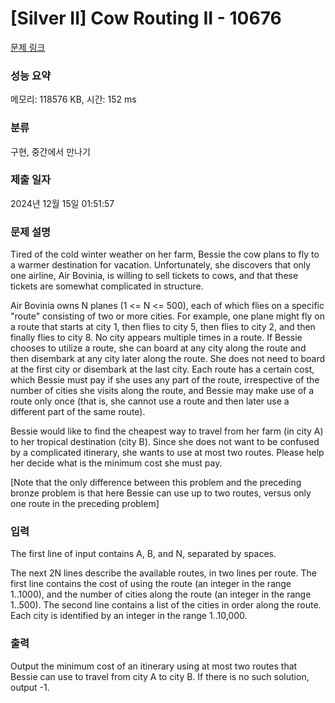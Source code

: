 # [Silver II] Cow Routing II - 10676 

[문제 링크](https://www.acmicpc.net/problem/10676) 

### 성능 요약

메모리: 118576 KB, 시간: 152 ms

### 분류

구현, 중간에서 만나기

### 제출 일자

2024년 12월 15일 01:51:57

### 문제 설명

<p>Tired of the cold winter weather on her farm, Bessie the cow plans to fly to a warmer destination for vacation.  Unfortunately, she discovers that only one airline, Air Bovinia, is willing to sell tickets to cows, and that these tickets are somewhat complicated in structure.</p>

<p>Air Bovinia owns N planes (1 <= N <= 500), each of which flies on a specific "route" consisting of two or more cities.  For example, one plane might fly on a route that starts at city 1, then flies to city 5, then flies to city 2, and then finally flies to city 8.  No city appears multiple times in a route.  If Bessie chooses to utilize a route, she can board at any city along the route and then disembark at any city later along the route.  She does not need to board at the first city or disembark at the last city.  Each route has a certain cost, which Bessie must pay if she uses any part of the route, irrespective of the number of cities she visits along the route, and Bessie may make use of a route only once (that is, she cannot use a route and then later use a different part of the same route).</p>

<p>Bessie would like to find the cheapest way to travel from her farm (in city A) to her tropical destination (city B). Since she does not want to be confused by a complicated itinerary, she wants to use at most two routes.  Please help her decide what is the minimum cost she must pay.</p>

<p>[Note that the only difference between this problem and the preceding bronze problem is that here Bessie can use up to two routes, versus only one route in the preceding problem]</p>

### 입력 

 <p>The first line of input contains A, B, and N, separated by spaces.</p>

<p>The next 2N lines describe the available routes, in two lines per route. The first line contains the cost of using the route (an integer in the range 1..1000), and the number of cities along the route (an integer in the range 1..500).  The second line contains a list of the cities in order along the route.  Each city is identified by an integer in the range 1..10,000.</p>

### 출력 

 <p>Output the minimum cost of an itinerary using at most two routes that Bessie can use to travel from city A to city B.  If there is no such solution, output -1.</p>


